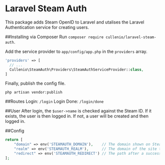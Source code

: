 # Laravel Steam Auth

This package adds Steam OpenID to Laravel and utalises the Laravel Authentication service for creating users.

##Installing via Composer
Run `composer require cullenio/laravel-steam-auth`.

Add the service provider to `app/config/app.php` in the `providers` array.
```php
'providers' => [
  // ...
  Cullenio\SteamAuth\Providers\SteamAuthServiceProvider::class,
]
```

Finally, publish the config file.
```
php artisan vendor:publish
```

##Routes
Login: `/login`
Login Done: `/login/done`

##User
After login, the `$user->name` is checked against the Steam ID. If it exists, the user is then logged in. If not, a user will be created and then logged in.

##Config
```php
return [
    "domain" => env('STEAMAUTH_DOMAIN'),    // The domain shown on Steam Login
    "realm" => env('STEAMAUTH_REALM'),      // The domain of the site that the authentication is happening on
    "redirect" => env('STEAMAUTH_REDIRECT') // The path after a successful login
];
```
